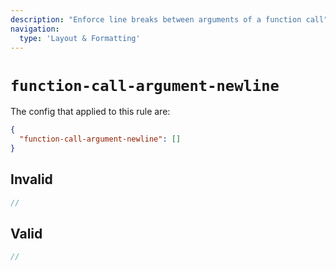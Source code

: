```yaml
---
description: "Enforce line breaks between arguments of a function call"
navigation:
  type: 'Layout & Formatting'
---
```


# `function-call-argument-newline`

The config that applied to this rule are:

```json
{
  "function-call-argument-newline": []
}
```

## Invalid

```js invalid
//
```

## Valid

```js valid
//
```
  